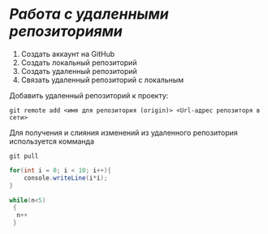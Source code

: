 # ***Работа с удаленными репозиториями***
1. Создать аккаунт на GitHub
2. Создать локальный репозиторий
3. Создать удаленный репозиторий
4. Связать удаленный репозиторий с локальным

Добавить удаленный репозиторий к проекту:
```
git remote add <имя для репозитория (origin)> <Url-адрес репозиторя в сети>
```
Для получения и слияния изменений из удаленного репозитория используется комманда
```
git pull
```
```C#
for(int i = 0; i < 10; i++){
    console.writeLine(i*i);
}
```
```C#
while(n<5)
 {
  n++
 }
```

